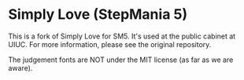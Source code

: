 # Simply Love (StepMania 5)

This is a fork of Simply Love for SM5. It's used at the public cabinet at UIUC. For more information, please see the original repository.

The judgement fonts are NOT under the MIT license (as far as we are aware).
